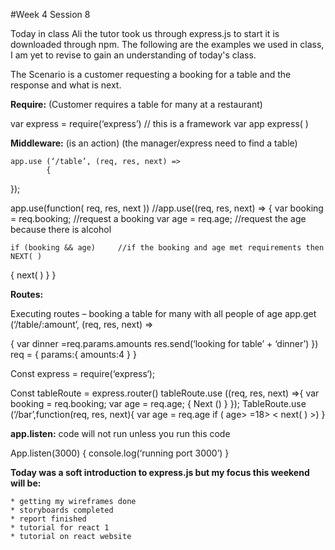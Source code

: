 #Week 4 Session 8

Today in class Ali the tutor took us through express.js to start it is downloaded through npm.
The following are the examples we used in class, I am yet to revise to gain an understanding of
today's class.

The Scenario is a customer requesting a booking for a table and the response and what is next.

**Require:**   (Customer requires a table for many at a restaurant)

var express = require(‘express’)       // this is a framework 
var app express( )

**Middleware:** (is an action) (the manager/express need to find a table) 

	app.use (‘/table’, (req, res, next) =>
			{

});

app.use(function( req, res, next ))	//app.use((req, res, next) =>
{
	var booking = req.booking;	//request a booking
	var age = req.age;		//request the age because there is alcohol
	
	if (booking && age)		//if the booking and age met requirements then NEXT( )
{
		next( )
}
} 

**Routes:**

Executing routes – booking a table for many with all people of age 
 app.get  (‘/table/:amount’, (req, res, next) =>

{
var dinner =req.params.amounts
res.send(‘looking for table’ + ‘dinner’)
 })
req = {
params:{
amounts:4
}
}

Const express = require(‘express‘);

Const tableRoute = express.router()
tableRoute.use ((req, res, next) =>{
var booking = req.booking; 
var age = req.age;
{
Next ()
}
});
TableRoute.use (‘/bar’,function(req, res, next){
var age = req.age 
if ( age> =18> < next( ) >)
}

**app.listen:** code will not run unless you run this code

App.listen(3000) {
    console.log(‘running port 3000’)
}
 
**Today was a soft introduction to express.js but my focus this weekend will be:**

    * getting my wireframes done
    * storyboards completed
    * report finished
    * tutorial for react 1 
    * tutorial on react website